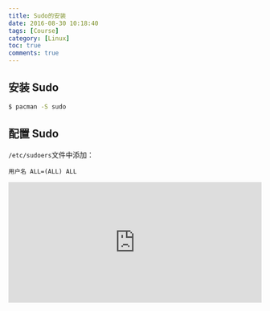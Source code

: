 ```yaml
---
title: Sudo的安装
date: 2016-08-30 10:18:40
tags: [Course]
category: [Linux]
toc: true
comments: true
---
```

## 安装 Sudo
```bash
$ pacman -S sudo
```
## 配置 Sudo
`/etc/sudoers`文件中添加：
```
用户名 ALL=(ALL) ALL
```

<iframe src="https://invalidcode.github.io/donate/" style="overflow-x:hidden;overflow-y:hidden; border:0xp none #fff; min-height:240px; width:100%;"  frameborder="0" scrolling="no"></iframe>

